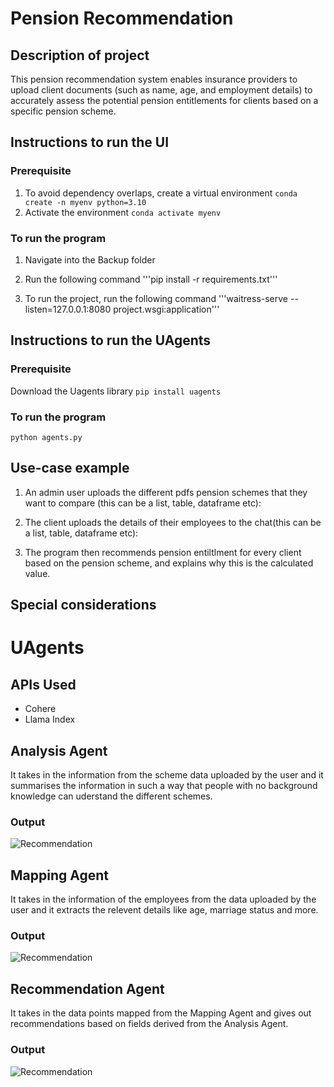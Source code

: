 # Pension Recommendation

## Description of project
This pension recommendation system enables insurance providers to upload client documents (such as name, age, and employment details) to accurately assess the potential pension entitlements for clients based on a specific pension scheme.

## Instructions to run the UI

### Prerequisite
1) To avoid dependency overlaps, create a virtual environment
```conda create -n myenv python=3.10```
3) Activate the environment
```conda activate myenv```

### To run the program
1) Navigate into the Backup folder
2) Run the following command
'''pip install -r requirements.txt'''

3) To run the project, run the following command
'''waitress-serve --listen=127.0.0.1:8080 project.wsgi:application'''

## Instructions to run the UAgents

### Prerequisite
Download the Uagents library ```pip install uagents```

### To run the program
```python agents.py```

## Use-case example

1) An admin user uploads the different pdfs pension schemes that they want to compare (this can be a list, table, dataframe etc):

2) The client uploads the details of their employees to the chat(this can be a list, table, dataframe etc):

3) The program then recommends pension entiltlment for every client based on the pension scheme, and explains why this is the calculated value.

## Special considerations

# UAgents

## APIs Used
* Cohere
* Llama Index

## Analysis Agent
It takes in the information from the scheme data uploaded by the user and it summarises the information in such a way that people with no background knowledge can uderstand the different schemes.

### Output
![Recommendation](Analysis_output.jpeg)

## Mapping Agent
It takes in the information of the employees from the data uploaded by the user and it extracts the relevent details like age, marriage status and more.

### Output
![Recommendation](Mapping_output.jpeg)

## Recommendation Agent
It takes in the data points mapped from the Mapping Agent and gives out recommendations based on fields derived from the Analysis Agent.

### Output
![Recommendation](Recommend_output.jpeg)